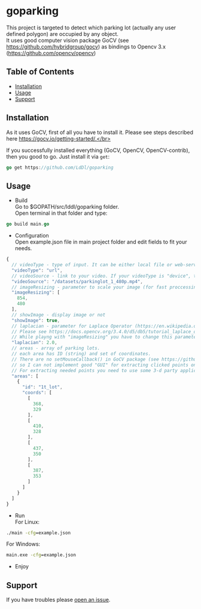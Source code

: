 # goparking
This project is targeted to detect which parking lot (actually any user defined polygon) are occupied by any object.</br>
It uses good computer vision package GoCV (see https://github.com/hybridgroup/gocv) as bindings to Opencv 3.x (https://github.com/opencv/opencv)

## Table of Contents

- [Installation](#installation)
- [Usage](#usage)
- [Support](#support)

## Installation

As it uses GoCV, first of all you have to install it. Please see steps described here https://gocv.io/getting-started/.</br>

If you successfully installed everything (GoCV, OpenCV, OpenCV-contrib), then you good to go. Just install it via `get`:

```go
go get https://github.com/LdDl/goparking
```

## Usage

- Build</br>
Go to $GOPATH/src/lddl/goparking folder.</br>
Open terminal in that folder and type:
```go
go build main.go
```

- Configuration</br>
Open example.json file in main project folder and edit fields to fit your needs.
```js
{
  // videoType - type of input. It can be either local file or web-service ("url") or connected camera to your PC ("device")
  "videoType": "url",
  // videoSource - link to your video. If your videoType is "device", then just provide number of that device: for example "0"
  "videoSource": "/datasets/parkinglot_1_480p.mp4",
  // imageResizing - parameter to scale your image (for fast proccessing or other needs). In example it is same as input.
  "imageResizing": [
    854,
    480
  ],
  // showImage - display image or not
  "showImage": true,
  // laplacian - parameter for Laplace Operator (https://en.wikipedia.org/wiki/Laplace_operator)
  // Please see https://docs.opencv.org/3.4.0/d5/db5/tutorial_laplace_operator.html
  // While playng with "imageResizing" you have to change this parameter too to get good results.
  "laplacian": 2.0,
  // areas - array of parking lots.
  // each area has ID (string) and set of coordinates.
  // There are no setMouseCallback() in GoCV package (see https://github.com/hybridgroup/gocv/issues/211), 
  // so I can not implement good "GUI" for extracting clicked points on image.
  // For extracting needed points you need to use some 3-d party applications like Paint (Windows) or KolourPaint (Linux).
  "areas": [
    {
      "id": "1t_lot",
      "coords": [
        [
          368,
          329
        ],
        [
          410,
          328
        ],
        [
          437,
          350
        ],
        [
          387,
          353
        ]
      ]
    }
  ]
}
```

- Run</br>
For Linux:
```cmd
./main -cfg=example.json
```
For Windows:
```cmd
main.exe -cfg=example.json
```
- Enjoy

## Support

If you have troubles please [open an issue](https://github.com/LdDl/goparking/issues/new).
